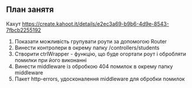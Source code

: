 ## План занятя
Кахут https://create.kahoot.it/details/e2ec3a69-b9b6-4d9e-8543-7fbcb2255192
1. Показати можливість групувати роути за допомогою Router
2. Винести контролери в окрему папку /controllers/students
3. Створити ctrlWrapper - функцію, що буде огортати роут і обробляти помилки при його виконанні
4. Винести middleware із обробкою 404 помилок в окрему папку middleware
5. Пакет http-errors, удосконалення middleware для обробки помилок
